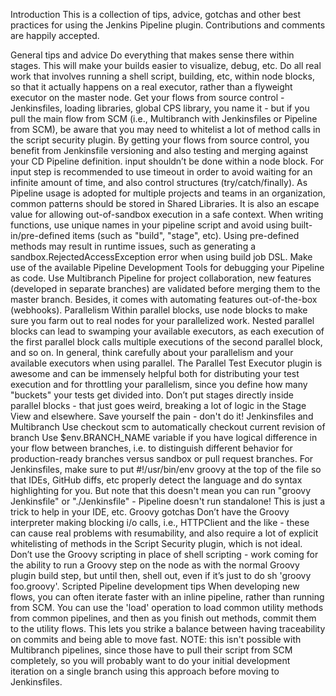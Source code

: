 Introduction
This is a collection of tips, advice, gotchas and other best practices for using the Jenkins Pipeline plugin. Contributions and comments are happily accepted.

General tips and advice
Do everything that makes sense there within stages. This will make your builds easier to visualize, debug, etc.
Do all real work that involves running a shell script, building, etc, within node blocks, so that it actually happens on a real executor, rather than a flyweight executor on the master node.
Get your flows from source control - Jenkinsfiles, loading libraries, global CPS library, you name it - but if you pull the main flow from SCM (i.e., Multibranch with Jenkinsfiles or Pipeline from SCM), be aware that you may need to whitelist a lot of method calls in the script security plugin. By getting your flows from source control, you benefit from Jenkinsfile versioning and also testing and merging against your CD Pipeline definition.
input shouldn’t be done within a node block. For input step is recommended to use timeout in order to avoid waiting for an infinite amount of time, and also control structures (try/catch/finally).
As Pipeline usage is adopted for multiple projects and teams in an organization, common patterns should be stored in Shared Libraries. It is also an escape value for allowing out-of-sandbox execution in a safe context.
When writing functions, use unique names in your pipeline script and avoid using built-in/pre-defined items (such as "build", "stage", etc). Using pre-defined methods may result in runtime issues, such as generating a sandbox.RejectedAccessException error when using build job DSL.
Make use of the available Pipeline Development Tools for debugging your Pipeline as code.
Use Multibranch Pipeline for project collaboration, new features (developed in separate branches) are validated before merging them to the master branch. Besides, it comes with automating features out-of-the-box (webhooks).
Parallelism
Within parallel blocks, use node blocks to make sure you farm out to real nodes for your parallelized work.
Nested parallel blocks can lead to swamping your available executors, as each execution of the first parallel block calls multiple executions of the second parallel block, and so on. In general, think carefully about your parallelism and your available executors when using parallel.
The Parallel Test Executor plugin is awesome and can be immensely helpful both for distributing your test execution and for throttling your parallelism, since you define how many "buckets" your tests get divided into.
Don’t put stages directly inside parallel blocks - that just goes weird, breaking a lot of logic in the Stage View and elsewhere. Save yourself the pain - don't do it!
Jenkinsfiles and Multibranch
Use checkout scm to automatically checkout current revision of branch
Use $env.BRANCH_NAME variable if you have logical difference in your flow between branches, i.e. to distinguish different behavior for production-ready branches versus sandbox or pull request branches.
For Jenkinsfiles, make sure to put #!/usr/bin/env groovy at the top of the file so that IDEs, GitHub diffs, etc properly detect the language and do syntax highlighting for you.
But note that this doesn't mean you can run "groovy Jenkinsfile" or "./Jenkinsfile" - Pipeline doesn't run standalone! This is just a trick to help in your IDE, etc.
Groovy gotchas
Don’t have the Groovy interpreter making blocking i/o calls, i.e., HTTPClient and the like - these can cause real problems with resumability, and also require a lot of explicit whitelisting of methods in the Script Security plugin, which is not ideal.
Don’t use the Groovy scripting in place of shell scripting - work coming for the ability to run a Groovy step on the node as with the normal Groovy plugin build step, but until then, shell out, even if it’s just to do sh 'groovy foo.groovy'.
Scripted Pipeline development tips
When developing new flows, you can often iterate faster with an inline pipeline, rather than running from SCM. You can use the 'load' operation to load common utility methods from common pipelines, and then as you finish out methods, commit them to the utility flows. This lets you strike a balance between having traceability on commits and being able to move fast.
NOTE: this isn't possible with Multibranch pipelines, since those have to pull their script from SCM completely, so you will probably want to do your initial development iteration on a single branch using this approach before moving to Jenkinsfiles.
